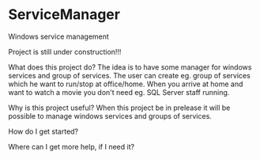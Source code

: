# ServiceManager
Windows service management

Project is still under construction!!!

What does this project do?
The idea is to have some manager for windows services and group of services. The user can create eg. group of services which he want to run/stop at office/home. When you arrive at home and want to watch a movie you don't need eg. SQL Server staff running. 

Why is this project useful?
When this project be in prelease it will be possible to manage windows services and groups of services.

How do I get started?

Where can I get more help, if I need it?
